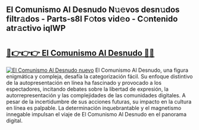 ## El Comunismo Al Desnudo N𝚞𝚎vos desn𝚞dos filtr𝚊dos - Parts-s8I F𝚘tos vid𝚎o - C𝚘ntenido atr𝚊ctivo iqIWP

# <h2><a href="http://mb4oa4.tromn.icu/?c=El+Comunismo+Al+Desnudo">🔗👉👉👉 El Comunismo Al Desnudo 🔗🔗</a></h2>

[![El Comunismo Al Desnudo nuevo](https://i.imgur.com/pEAQMta.gif)](http://mb4oa4.tromn.icu/?c=El+Comunismo+Al+Desnudo)
El Comunismo Al Desnudo, una figura enigmática y compleja, desafía la categorización fácil. Su enfoque distintivo de la autopresentación en línea ha fascinado y provocado a los espectadores, incitando debates sobre la libertad de expresión, la autorrepresentación y las complejidades de las comunidades digitales. A pesar de la incertidumbre de sus acciones futuras, su impacto en la cultura en línea es palpable. La determinación inquebrantable y el magnetismo innegable impulsan el viaje de El Comunismo Al Desnudo en el panorama digital.
